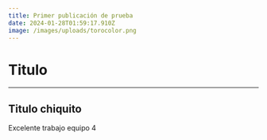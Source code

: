 ```yaml
---
title: Primer publicación de prueba
date: 2024-01-28T01:59:17.910Z
image: /images/uploads/torocolor.png
---
```

# Titulo
---

## Titulo chiquito

Excelente trabajo equipo 4